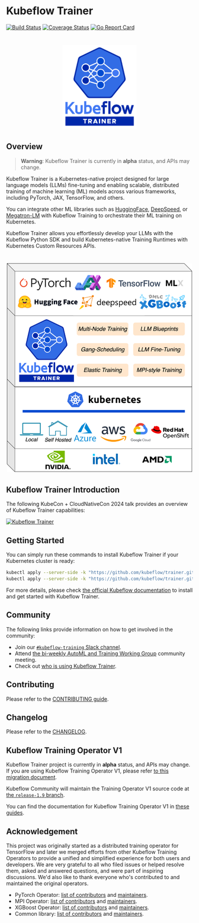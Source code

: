 # Kubeflow Trainer

[![Build Status](https://github.com/kubeflow/training-operator/actions/workflows/test-go.yaml/badge.svg?branch=master)](https://github.com/kubeflow/training-operator/actions/workflows/test-go.yaml?branch=master)
[![Coverage Status](https://coveralls.io/repos/github/kubeflow/training-operator/badge.svg?branch=master)](https://coveralls.io/github/kubeflow/training-operator?branch=master)
[![Go Report Card](https://goreportcard.com/badge/github.com/kubeflow/training-operator)](https://goreportcard.com/report/github.com/kubeflow/training-operator)

<h1 align="center">
    <img src="./docs/images/trainer-logo.svg" alt="logo" width="200">
  <br>
</h1>

## Overview

> **Warning**: Kubeflow Trainer is currently in **alpha** status, and APIs may change.

Kubeflow Trainer is a Kubernetes-native project designed for large language models (LLMs)
fine-tuning and enabling scalable, distributed training of machine learning (ML) models across
various frameworks, including PyTorch, JAX, TensorFlow, and others.

You can integrate other ML libraries such as [HuggingFace](https://huggingface.co),
[DeepSpeed](https://github.com/microsoft/DeepSpeed), or [Megatron-LM](https://github.com/NVIDIA/Megatron-LM)
with Kubeflow Training to orchestrate their ML training on Kubernetes.

Kubeflow Trainer allows you effortlessly develop your LLMs with the Kubeflow Python SDK and
build Kubernetes-native Training Runtimes with Kubernetes Custom Resources APIs.

<h1 align="center">
    <img src="./docs/images/trainer-tech-stack.drawio.svg" alt="logo" width="500">
  <br>
</h1>

## Kubeflow Trainer Introduction

The following KubeCon + CloudNativeCon 2024 talk provides an overview of Kubeflow Trainer capabilities:

[![Kubeflow Trainer](https://img.youtube.com/vi/Lgy4ir1AhYw/0.jpg)](https://www.youtube.com/watch?v=Lgy4ir1AhYw)

## Getting Started

You can simply run these commands to install Kubeflow Trainer if your Kubernetes cluster is ready:

```bash
kubectl apply --server-side -k "https://github.com/kubeflow/trainer.git/manifests/overlays/manager?ref=master"
kubectl apply --server-side -k "https://github.com/kubeflow/trainer.git/manifests/overlays/runtimes?ref=master"
```

For more details, please check [the official Kubeflow documentation](https://www.kubeflow.org/docs/components/trainer/getting-started)
to install and get started with Kubeflow Trainer.

## Community

The following links provide information on how to get involved in the community:

- Join our [`#kubeflow-training` Slack channel](https://www.kubeflow.org/docs/about/community/#kubeflow-slack).
- Attend [the bi-weekly AutoML and Training Working Group](https://bit.ly/2PWVCkV) community meeting.
- Check out [who is using Kubeflow Trainer](ADOPTERS.md).

## Contributing

Please refer to the [CONTRIBUTING guide](CONTRIBUTING.md).

## Changelog

Please refer to the [CHANGELOG](CHANGELOG.md).

## Kubeflow Training Operator V1

Kubeflow Trainer project is currently in <strong>alpha</strong> status, and APIs may change.
If you are using Kubeflow Training Operator V1, please refer [to this migration document](https://www.kubeflow.org/docs/components/trainer/operator-guides/migration/).

Kubeflow Community will maintain the Training Operator V1 source code at
[the `release-1.9` branch](https://github.com/kubeflow/training-operator/tree/release-1.9).

You can find the documentation for Kubeflow Training Operator V1 in [these guides](https://www.kubeflow.org/docs/components/trainer/legacy-v1).

## Acknowledgement

This project was originally started as a distributed training operator for TensorFlow and later we
merged efforts from other Kubeflow Training Operators to provide a unified and simplified experience
for both users and developers. We are very grateful to all who filed issues or helped resolve them,
asked and answered questions, and were part of inspiring discussions.
We'd also like to thank everyone who's contributed to and maintained the original operators.

- PyTorch Operator: [list of contributors](https://github.com/kubeflow/pytorch-operator/graphs/contributors)
  and [maintainers](https://github.com/kubeflow/pytorch-operator/blob/master/OWNERS).
- MPI Operator: [list of contributors](https://github.com/kubeflow/mpi-operator/graphs/contributors)
  and [maintainers](https://github.com/kubeflow/mpi-operator/blob/master/OWNERS).
- XGBoost Operator: [list of contributors](https://github.com/kubeflow/xgboost-operator/graphs/contributors)
  and [maintainers](https://github.com/kubeflow/xgboost-operator/blob/master/OWNERS).
- Common library: [list of contributors](https://github.com/kubeflow/common/graphs/contributors) and
  [maintainers](https://github.com/kubeflow/common/blob/master/OWNERS).
